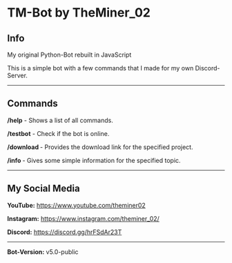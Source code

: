 # TM-Bot by TheMiner_02

## Info
My original Python-Bot rebuilt in JavaScript

This is a simple bot with a few commands that I made for my own Discord-Server.

---

## Commands

**/help**     - Shows a list of all commands.

**/testbot**  - Check if the bot is online.

**/download <project>** - Provides the download link for the specified project.

**/info <topic>** - Gives some simple information for the specified topic.

---

## My Social Media

**YouTube:**    https://www.youtube.com/theminer02

**Instagram:**  https://www.instagram.com/theminer_02/

**Discord:**    https://discord.gg/hrFSdAr23T

---

**Bot-Version:** v5.0-public
